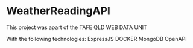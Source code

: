 # WeatherReadingAPI
This project was apart of the TAFE QLD
WEB DATA UNIT

With the following technologies:
ExpressJS
DOCKER
MongoDB
OpenAPI
